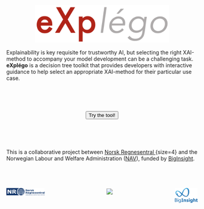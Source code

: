 
<p align="center">
<img width="70%" src="./images/explego.png">
</p>

Explainability is key requisite for trustworthy AI, but selecting the right XAI-method to accompany your model development can be a challenging task. **eXplégo** is a decision tree toolkit that provides developers with interactive guidance to help select an appropriate XAI-method for their particular use case.

<style>
.button {
  background-color: #008CBA; /* Blue */
  border: none;
  color: white;
  padding: 10px 32px;
  text-align: center;
  text-decoration: none;
  display: inline-block;
  font-size: 18px;
  margin: 4px 2px;
  cursor: pointer;
}
.center {
  display: flex;
  justify-content: center;
  align-items: center;
  height: 150px;  
  }
</style>
<div class="center">
  <button class="btn btn-success" onclick="location.href='https://xai-tree.nr.no';">Try the tool!</button>
</div>


This is a collaborative project between [Norsk Regnesentral ](https://nr.no){size=4} and the Norwegian Labour and Welfare Administration ([NAV](https://nav.no)),  funded by [BigInsight](https://www.biginsight.no).




<div class="center">
<p align="center">
<img align="left" width="20%" src="./images/NR-logo_utvidet.png" style="vertical-align: bottom">
<img width="10%" src="./images/R%C3%B8d.png" style="vertical-align: bottom">
<img align="right" width="12%" src="./images/BigI_logo_RGB.png" style="vertical-align: bottom">
</p>
</div>